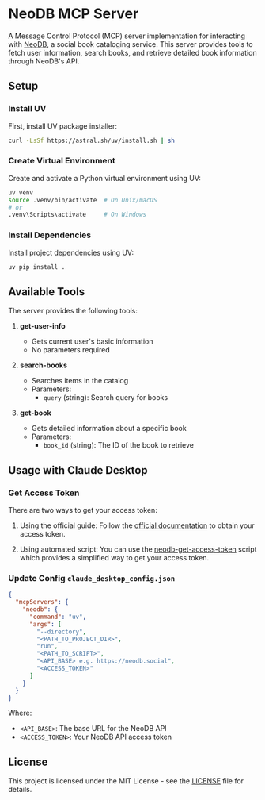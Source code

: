 # NeoDB MCP Server

A Message Control Protocol (MCP) server implementation for interacting with [NeoDB](https://neodb.social/), a social book cataloging service. This server provides tools to fetch user information, search books, and retrieve detailed book information through NeoDB's API.

## Setup

### Install UV
First, install UV package installer:

```bash
curl -LsSf https://astral.sh/uv/install.sh | sh
```

### Create Virtual Environment
Create and activate a Python virtual environment using UV:

```bash
uv venv
source .venv/bin/activate  # On Unix/macOS
# or
.venv\Scripts\activate     # On Windows
```

### Install Dependencies
Install project dependencies using UV:

```bash
uv pip install .
```

## Available Tools

The server provides the following tools:

1. **get-user-info**
   - Gets current user's basic information
   - No parameters required

2. **search-books**
   - Searches items in the catalog
   - Parameters:
     - `query` (string): Search query for books

3. **get-book**
   - Gets detailed information about a specific book
   - Parameters:
     - `book_id` (string): The ID of the book to retrieve

## Usage with Claude Desktop

### Get Access Token

There are two ways to get your access token:

1. Using the official guide: Follow the [official documentation](https://neodb.net/api/) to obtain your access token.

2. Using automated script: You can use the [neodb-get-access-token](https://github.com/xytangme/neodb-get-access-token) script which provides a simplified way to get your access token.

### Update Config `claude_desktop_config.json`

```json
{
  "mcpServers": {
    "neodb": {
      "command": "uv",
      "args": [
        "--directory",
        "<PATH_TO_PROJECT_DIR>",
        "run",
        "<PATH_TO_SCRIPT>",
        "<API_BASE> e.g. https://neodb.social",
        "<ACCESS_TOKEN>"
      ]
    }
  }
}
```

Where:
- `<API_BASE>`: The base URL for the NeoDB API
- `<ACCESS_TOKEN>`: Your NeoDB API access token

## License

This project is licensed under the MIT License - see the [LICENSE](LICENSE) file for details.
